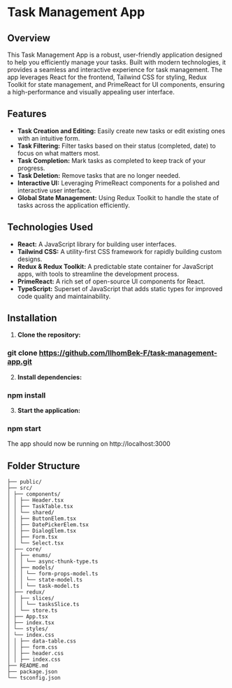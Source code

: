 # Task Management App

## Overview

This Task Management App is a robust, user-friendly application designed to help you efficiently manage your tasks. Built with modern technologies, it provides a seamless and interactive experience for task management. The app leverages React for the frontend, Tailwind CSS for styling, Redux Toolkit for state management, and PrimeReact for UI components, ensuring a high-performance and visually appealing user interface.

## Features

- **Task Creation and Editing:** Easily create new tasks or edit existing ones with an intuitive form.
- **Task Filtering:** Filter tasks based on their status (completed, date) to focus on what matters most.
- **Task Completion:** Mark tasks as completed to keep track of your progress.
- **Task Deletion:** Remove tasks that are no longer needed.
- **Interactive UI:** Leveraging PrimeReact components for a polished and interactive user interface.
- **Global State Management:** Using Redux Toolkit to handle the state of tasks across the application efficiently.

## Technologies Used

- **React:** A JavaScript library for building user interfaces.
- **Tailwind CSS:** A utility-first CSS framework for rapidly building custom designs.
- **Redux & Redux Toolkit:** A predictable state container for JavaScript apps, with tools to streamline the development process.
- **PrimeReact:** A rich set of open-source UI components for React.
- **TypeScript:** Superset of JavaScript that adds static types for improved code quality and maintainability.

## Installation

1.  **Clone the repository:**

### git clone https://github.com/IlhomBek-F/task-management-app.git

2.  **Install dependencies:**

### npm install

3.  **Start the application:**

### npm start

The app should now be running on http://localhost:3000

## Folder Structure

```
├── public/
├── src/
│ ├── components/
│ │ ├── Header.tsx
│ │ ├── TaskTable.tsx
│ │ └── shared/
│ │ ├── ButtonElem.tsx
│ │ ├── DatePickerElem.tsx
│ │ ├── DialogElem.tsx
│ │ ├── Form.tsx
│ │ └── Select.tsx
│ ├── core/
│ │ ├── enums/
│ │ │ └── async-thunk-type.ts
│ │ ├── models/
│ │ │ └── form-props-model.ts
│ │ │ └── state-model.ts
│ │ │ └── task-model.ts
│ ├── redux/
│ │ ├── slices/
│ │ │ └── tasksSlice.ts
│ │ └── store.ts
│ ├── App.tsx
│ ├── index.tsx
│ └── styles/
│ └── index.css
│ │ ├── data-table.css
│ │ ├── form.css
│ │ ├── header.css
│ │ ├── index.css
├── README.md
├── package.json
└── tsconfig.json
```
